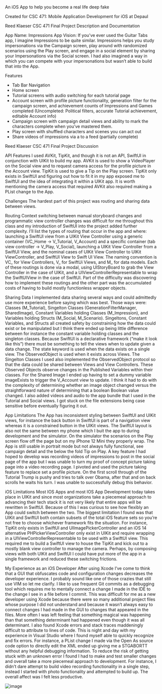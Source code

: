 An iOS App to help you become a real life deep fake

Created for CSC 471: Mobile Application Development for iOS at Depaul

Reed Klaeser CSC 471 Final Project Description and Documentation

App Name: Impressions
App Vision: If you’ve ever used the Guitar Tabs app, I imagine Impressions to be quite similar. Impressions helps you study impersonations via the Campaign screen, play around with randomized scenarios using the Play screen, and engage in a social element by sharing your Impersonations via the Social screen. I had also imagined a way in which you can compete with your impersonations but wasn’t able to build that into the App.

Features
-	Tab Bar Navigation
-	Home screen
-	Tutorial screens with audio switching for each tutorial page
-	Account screen with profile picture functionality, generation filter for the campaign screen, and achievement counts of Impressions and Games completed (Uncompleted: Political filters, accurate Tutorial achievement, editable Account info)
-	Campaign screen with campaign detail views and ability to mark the characters complete when you’ve mastered them.
-	Play screen with shuffled characters and scenes you can act out
-	Share videos of impressions via a to a feed (partially complete)

Reed Klaeser CSC 471 Final Project Discussion

API Features
I used AVKit, TipKit, and though it is not an API, SwiftUI in conjunction with UIKit to build my app. AVKit is used to show a VideoPlayer on the Social view and to request camera access for the profile picture in the Account view. TipKit is used to give a Tip on the Play screen. TipKit only exists in SwiftUI and figuring out how to fit it in my app exposed me to SwiftUI and the idea of integrating it within a UIKit app. It is worth mentioning the camera access that required AVKit also required making a PList change to the App. 

Challenges
The hardest part of this project was routing and sharing data between views. 

Routing
Context switching between manual storyboard changes and programmatic view controller changes was difficult for me throughout this class and my introduction of SwiftUI into the project added further complexity. I’ll list the types of routing that occur in the app and where: launching a SwiftUI view from a UIKit View Controller using a generic container (VC_Home -> V_Tutorial, V_Account) and a specific container (tab view controller -> V_Play, V_Social), launching a UIKit View Controller from a SwiftUI View, and the nominal cases of UIKit View Controller to UIKit ViewController, and SwiftUI View to Swift UI View. The naming convention is VC_ for View Controllers, V_ for SwiftUi Views, and M_ for data models. Each of these routings is done via a modal, using UIStoryBoard to grab the View Controller in the case of UIKit, and a UIViewControllerRepresentable to wrap the SwiftUIView in the case of SwiftUI. Part of the difficulty was discovering how to implement these routings and the other part was the accumulated costs of having to build mostly functionless wrapper objects.

Sharing Data
I implemented data sharing several ways and could admittedly use more experience before saying which was best. Those ways were: Classes (M_Tutorial), Singelton Classes (GenerationFilterManager, SharedImage), Constant Variables holding Classes (M_Impression), and Variables holding Structs (M_Social, M_Scenario). Singeltons, Constant Variables, and Structs all created safety by constraining how the data could exist or be manipulated but I think there ended up being little difference between for instance the constant variable holding classes and the singleton classes. Because SwiftUI is a declarative framework (“make it look like this”) there must be something to tell the views when to update given a data change. The state keyword is used when the data exists on a single view. The ObservedObject is used when it exists across Views. The Singelton Classes I used also implemented the ObservedObject protocol so that the data could be shared between Views and View Controllers. These Observed Objects observe changes in the Published Variables within their classes. For the Shared Image I ended up having to set a dummy variable imageExists to trigger the V_Account view to update. I think it had to do with the complexity of determining whether an image object changed versus the straightforward nature of determining that a boolean Boolean value changed. I also added videos and audio to the app bundle that I used in the Tutorial and Social views. I got stuck on the file extensions being case sensitive before eventually figuring it out.


App Limitations
The App has inconsistent styling between SwiftUI and UIKit views, for instance the back button in SwiftUI is part of a navigation view whereas it is a constrained button in the UIKit views. The SwiftUI layout is also not the same between my phone which I buit the app to during development and the simulator. On the simulator the scenarios on the Play screen flow off the page but on my iPhone 12 Mini they properly wrap. The App is still usable in portrait mode but not always fully functional, see campaign detail and the below the fold Tip on Play. A key feature I had hoped to develop was recording videos of impressions to post in the social page of the app but I was unable to turn my proof of concept picture taking page into a video recording page. I pivoted and used the picture taking feature to replace set a profile picture. On the first scroll through of the Tutorial Trump is pushy and tries to talk over Obama, after that and on back scrolls he waits his turn. I was unable to successfully debug this behavior.

iOS Limitations
Most IOS Apps and most IOS App Development today takes place in UIKit and since most organizations take a piecemeal approach to advancing their tech stack it is not very likely that entire apps will be rewritten in SwiftUI. Because of this I was curious to see how flexibly an App could switch between the two. The biggest limitation I found was that UIKit and SwiftUI both contain subsets of the total iOS feature sets so you’re not free to choose whichever framework fits the situation. For instance, TipKit only exists in SwiftUI and UIImagePickerController  and an iOS 14 alternative PHPickerViewController  only exist in UIKit and require wrapping in a UIViewControllerRepresentable to be used with a SwiftUI view. This required me to build a SwiftUI view to house the TipKit and kick out to a mostly blank view controller to manage the camera. Perhaps, by composing views with both UIKit and SwiftUI I could have put more of the app in a single framework and reduced these switching frictions.

My Experience as an iOS Developer
After using Xcode I’ve come to think that a GUI that obfuscates code and configuration changes decreases the developer experience. I probably sound like one of those crazies that still use VIM so let me clarify. I like to use frequent Git commits as a debugging tool which requires me to mentally connect a change I made in the IDE to the change I see in a file before I commit. This was difficult for me as a new developer using Xcode because there were so many additional project files whose purpose I did not understand and because it wasn’t always easy to connect changes I had made in the GUI to changes that appeared in the files. More often I was left feeling that something magical was happening than that something determinant had happened even though it was all determinant.  I also found Xcode errors and stack traces maddeningly difficult to attribute to lines of code. This is night and day with my experience in Visual Studio where I found myself able to quickly recognize and fix errors. For instance, a PList change I made via the Open As source code option to directly edit the XML ended up giving me a STGABORTT without any helpful debugging information. To reduce the risk of getting stuck with an unknown error I found I had to make and test smaller changes and overall take a more piecemeal approach to development. For instance, I didn’t dare attempt to build video recording functionality in a single step, instead I started with photo functionality and attempted to build up. The overall affect was I felt less productive. 


![image](https://github.com/rklaeser/Impressions-App/assets/30515573/b606fbaa-537b-4d1c-8528-d8fd93e21fcf)
